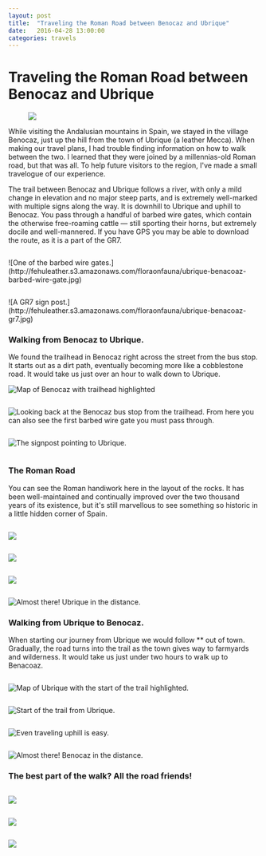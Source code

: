 ```yaml
---
layout: post
title:  "Traveling the Roman Road between Benocaz and Ubrique"
date:   2016-04-28 13:00:00
categories: travels
---
```



# Traveling the Roman Road between Benocaz and Ubrique

<figure>
  <img src="http://fehuleather.s3.amazonaws.com/floraonfauna/ubrique-benacoaz-freyja.jpg">
</figure>

While visiting the Andalusian mountains in Spain, we stayed in the village Benocaz, just up the hill from the town of Ubrique (a leather Mecca). When making our travel plans, I had trouble finding information on how to walk between the two. I learned that they were joined by a millennias-old Roman road, but that was all. To help future visitors to the region, I've made a small travelogue of our experience.

The trail between Benocaz and Ubrique follows a river, with only a mild change in elevation and no major steep parts, and is extremely well-marked with multiple signs along the way. It is downhill to Ubrique and uphill to Benocaz. You pass through a handful of barbed wire gates, which contain the otherwise free-roaming cattle — still sporting their horns, but extremely docile and well-mannered. If you have GPS you may be able to download the route, as it is a part of the GR7.

<figure>
  <img src="">
  <figcaption></figcaption>
</figure>
![One of the barbed wire gates.](http://fehuleather.s3.amazonaws.com/floraonfauna/ubrique-benacoaz-barbed-wire-gate.jpg)

<figure>
  <img src="">
  <figcaption></figcaption>
</figure>
![A GR7 sign post.](http://fehuleather.s3.amazonaws.com/floraonfauna/ubrique-benacoaz-gr7.jpg)

### Walking from Benocaz to Ubrique.
We found the trailhead in Benocaz right across the street from the bus stop. It starts out as a dirt path, eventually becoming more like a cobblestone road. It would take us just over an hour to walk down to Ubrique.

![Map of Benocaz with trailhead highlighted]()
<figure>
  <img src="">
  <figcaption></figcaption>
</figure>

![Looking back at the Benocaz bus stop from the trailhead. From here you can also see the first barbed wire gate you must pass through.](http://fehuleather.s3.amazonaws.com/floraonfauna/ubrique-benacoaz-bus-stop.jpg)

<figure>
  <img src="">
  <figcaption></figcaption>
</figure>

![The signpost pointing to Ubrique.](http://fehuleather.s3.amazonaws.com/floraonfauna/ubrique-benacoaz-sign-post.jpg)

<figure>
  <img src="">
  <figcaption></figcaption>
</figure>

### The Roman Road
You can see the Roman handiwork here in the layout of the rocks. It has been well-maintained and continually improved over the two thousand years of its existence, but it's still marvellous to see something so historic in a little hidden corner of Spain.

<figure>
  <img src="">
  <figcaption></figcaption>
</figure>

![](http://fehuleather.s3.amazonaws.com/floraonfauna/ubrique-benacoaz-cactus.jpg)

<figure>
  <img src="">
  <figcaption></figcaption>
</figure>

![](http://fehuleather.s3.amazonaws.com/floraonfauna/ubrique-benacoaz-shoes.jpg)

<figure>
  <img src="">
  <figcaption></figcaption>
</figure>

![](http://fehuleather.s3.amazonaws.com/floraonfauna/ubrique-benacoaz-cobble-stone.jpg)

<figure>
  <img src="">
  <figcaption></figcaption>
</figure>

![Almost there! Ubrique in the distance.](http://fehuleather.s3.amazonaws.com/floraonfauna/ubrique-benacoaz-almost-at-ubrique.jpg)

### Walking from Ubrique to Benocaz.
When starting our journey from Ubrique we would follow ** out of town. Gradually, the road turns into the trail as the town gives way to farmyards and wilderness. It would take us just under two hours to walk up to Benacoaz.

<figure>
  <img src="">
  <figcaption></figcaption>
</figure>

![Map of Ubrique with the start of the trail highlighted.]()

<figure>
  <img src="">
  <figcaption></figcaption>
</figure>

![Start of the trail from Ubrique.]()

<figure>
  <img src="">
  <figcaption></figcaption>
</figure>

![Even traveling uphill is easy.](http://fehuleather.s3.amazonaws.com/floraonfauna/ubrique-benacoaz-uphill.jpg)

<figure>
  <img src="">
  <figcaption></figcaption>
</figure>

![Almost there! Benocaz in the distance.](http://fehuleather.s3.amazonaws.com/floraonfauna/ubrique-benacoaz-almost-at-benocaz.jpg)


### The best part of the walk? All the road friends!

<figure>
  <img src="">
  <figcaption></figcaption>
</figure>

![](http://fehuleather.s3.amazonaws.com/floraonfauna/ubrique-benacoaz-sheeps.jpg)

<figure>
  <img src="">
  <figcaption></figcaption>
</figure>

![](http://fehuleather.s3.amazonaws.com/floraonfauna/ubrique-benacoaz-friend.jpg)

<figure>
  <img src="">
  <figcaption></figcaption>
</figure>

![](http://fehuleather.s3.amazonaws.com/floraonfauna/ubrique-benacoaz-donkey.jpg)
